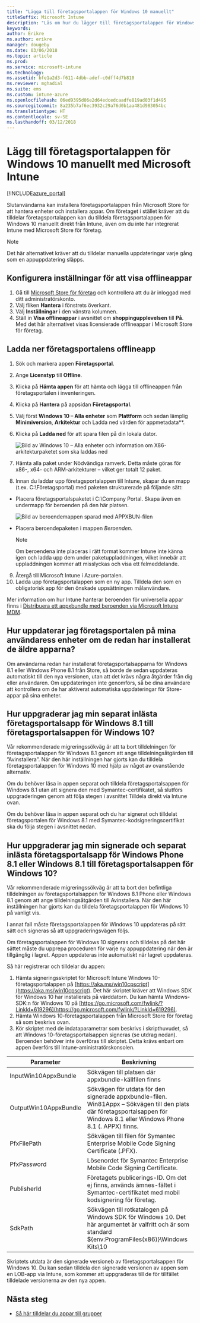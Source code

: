 ```yaml
---
title: "Lägga till företagsportalappen för Windows 10 manuellt"
titleSuffix: Microsoft Intune
description: "Läs om hur du lägger till företagsportalappen för Windows 10 manuellt."
keywords: 
author: Erikre
ms.author: erikre
manager: dougeby
ms.date: 03/06/2018
ms.topic: article
ms.prod: 
ms.service: microsoft-intune
ms.technology: 
ms.assetid: bfe1a2d3-f611-4dbb-adef-c0dff4d7b810
ms.reviewer: mghadial
ms.suite: ems
ms.custom: intune-azure
ms.openlocfilehash: 06ed9395d06e2d64edcedcaadfe819ad03f1d495
ms.sourcegitcommit: 8a235b7af6ec3932c29a76d0b1aa481d983054bc
ms.translationtype: HT
ms.contentlocale: sv-SE
ms.lasthandoff: 03/12/2018
---
```

# <a name="manually-add-the-windows-10-company-portal-app-using-microsoft-intune"></a>Lägg till företagsportalappen för Windows 10 manuellt med Microsoft Intune

[!INCLUDE[azure_portal](./includes/azure_portal.md)]

Slutanvändarna kan installera företagsportalappen från Microsoft Store för att hantera enheter och installera appar. Om företaget i stället kräver att du tilldelar företagsportalappen kan du tilldela företagsportalappen för Windows 10 manuellt direkt från Intune, även om du inte har integrerat Intune med Microsoft Store för företag.

 > [!NOTE]
 > Det här alternativet kräver att du tilldelar manuella uppdateringar varje gång som en appuppdatering släpps.

## <a name="configure-settings-to-show-offline-apps"></a>Konfigurera inställningar för att visa offlineappar
1. Gå till [Microsoft Store för företag](https://www.microsoft.com/business-store) och kontrollera att du är inloggad med ditt administratörskonto.
2. Välj fliken **Hantera** i fönstrets överkant.
3. Välj **Inställningar** i den vänstra kolumnen.
4. Ställ in **Visa offlineappar** i avsnittet om **shoppingupplevelsen** till **På**. Med det här alternativet visas licensierade offlineappar i Microsoft Store för företag.

## <a name="download-the-offline-company-portal-app"></a>Ladda ner företagsportalens offlineapp
1. Sök och markera appen **Företagsportal**.
2. Ange **Licenstyp** till **Offline**.
3. Klicka på **Hämta appen** för att hämta och lägga till offlineappen från företagsportalen i inventeringen.
4. Klicka på **Hantera** på appsidan **Företagsportal**.
5. Välj först **Windows 10 – Alla enheter** som **Plattform** och sedan lämplig **Minimiversion**, **Arkitektur** och Ladda ned värden för appmetadata**. 
6. Klicka på **Ladda ned** för att spara filen på din lokala dator.

    ![Bild av Windows 10 – Alla enheter och information om X86-arkitekturpaketet som ska laddas ned](./media/Win10CP-all-devices.png)

7. Hämta alla paket under Nödvändiga ramverk. Detta måste göras för x86-, x64- och ARM-arkitekturer – vilket ger totalt 12 paket.
8. Innan du laddar upp företagsportalappen till Intune, skapar du en mapp (t.ex. C:&#92;Företagsportal) med paketen strukturerade på följande sätt:
  - Placera företagsportalspaketet i C:\Company Portal. Skapa även en undermapp för beroenden på den här platsen.  

    ![Bild av beroendemappen sparad med APPXBUN-filen](./media/Win10CP-Dependencies-save.png)

  - Placera beroendepaketen i mappen *Beroenden*. 

     > [!NOTE]
     > Om beroendena inte placeras i rätt format kommer Intune inte känna igen och ladda upp dem under paketuppladdningen, vilket innebär att uppladdningen kommer att misslyckas och visa ett felmeddelande.

9. Återgå till Microsoft Intune i Azure-portalen.
10. Ladda upp företagsportalappen som en ny app. Tilldela den som en obligatorisk app för den önskade uppsättningen målanvändare.  

Mer information om hur Intune hanterar beroenden för universella appar finns i [Distribuera ett appxbundle med beroenden via Microsoft Intune MDM](https://blogs.technet.microsoft.com/configmgrdogs/2016/11/30/deploying-an-appxbundle-with-dependencies-via-microsoft-intune-mdm/).  

## <a name="how-do-i-update-the-company-portal-on-my-users-devices-if-they-have-already-installed-the-older-apps-from-the-store"></a>Hur uppdaterar jag företagsportalen på mina användaress enheter om de redan har installerat de äldre apparna?
Om användarna redan har installerat företagsportalsapparna för Windows 8.1 eller Windows Phone 8.1 från Store, så borde de sedan uppdateras automatiskt till den nya versionen, utan att det krävs några åtgärder från dig eller användaren. Om uppdateringen inte genomförs, så be dina användare att kontrollera om de har aktiverat automatiska uppdateringar för Store-appar på sina enheter.   

## <a name="how-do-i-upgrade-my-sideloaded-windows-81-company-portal-app-to-the-windows-10-company-portal-app"></a>Hur uppgraderar jag min separat inlästa företagsportalsapp för Windows 8.1 till företagsportalsappen för Windows 10?
Vår rekommenderade migreringssökväg är att ta bort tilldelningen för företagsportalappen för Windows 8.1 genom att ange tilldelningsåtgärden till ”Avinstallera”. När den här inställningen har gjorts kan du tilldela företagsportalappen för Windows 10 med hjälp av något av ovanstående alternativ.  

Om du behöver läsa in appen separat och tilldela företagsportalsappen för Windows 8.1 utan att signera den med Symantec-certifikatet, så slutförs uppgraderingen genom att följa stegen i avsnittet Tilldela direkt via Intune ovan.

Om du behöver läsa in appen separat och du har signerat och tilldelat företagsportalen för Windows 8.1 med Symantec-kodsigneringscertifikat ska du följa stegen i avsnittet nedan.  

## <a name="how-do-i-upgrade-my-signed-and-sideloaded-windows-phone-81-company-portal-app-or-windows-81-company-portal-app-to-the-windows-10-company-portal-app"></a>Hur uppgraderar jag min signerade och separat inlästa företagsportalsapp för Windows Phone 8.1 eller Windows 8.1 till företagsportalsappen för Windows 10?
Vår rekommenderade migreringssökväg är att ta bort den befintliga tilldelningen av företagsportalsappen för Windows 8.1 Phone eller Windows 8.1 genom att ange tilldelningsåtgärden till Avinstallera. När den här inställningen har gjorts kan du tilldela företagsportalappen för Windows 10 på vanligt vis.  

I annat fall måste företagsportalappen för Windows 10 uppdateras på rätt sätt och signeras så att uppgraderingsvägen följs.  

Om företagsportalappen för Windows 10 signeras och tilldelas på det här sättet måste du upprepa proceduren för varje ny appuppdatering när den är tillgänglig i lagret. Appen uppdateras inte automatiskt när lagret uppdateras.  

Så här registrerar och tilldelar du appen:

1. Hämta signeringsskriptet för Microsoft Intune Windows 10-företagsportalappen på [https://aka.ms/win10cpscript](https://aka.ms/win10cpscript).  Det här skriptet kräver att Windows SDK för Windows 10 har installerats på värddatorn. Du kan hämta Windows-SDK:n för Windows 10 på [https://go.microsoft.com/fwlink/?LinkId=619296](https://go.microsoft.com/fwlink/?LinkId=619296).
2. Hämta Windows 10-företagsportalappen från Microsoft Store för företag så som beskrivs ovan.  
3. Kör skriptet med de indataparametrar som beskrivs i skripthuvudet, så att Windows 10-företagsportalsappen signeras (se utdrag nedan). Beroenden behöver inte överföras till skriptet. Detta krävs enbart om appen överförs till Intune-aministratörskonsolen.

|Parameter | Beskrivning|
| ------------- | ------------- |
|InputWin10AppxBundle |Sökvägen till platsen där appxbundle-källfilen finns |
|OutputWin10AppxBundle |Sökvägen för utdata för den signerade appxbundle-filen.  Win81Appx – Sökvägen till den plats där företagsportalsappen för Windows 8.1 eller Windows Phone 8.1 (. APPX) finns.|
|PfxFilePath |Sökvägen till filen för Symantec Enterprise Mobile Code Signing Certificate (.PFX). |
|PfxPassword| Lösenordet för Symantec Enterprise Mobile Code Signing Certificate. |
|PublisherId |Företagets publicerings-ID. Om det ej finns, används ämnes-fältet i Symantec-certifikatet med mobil kodsignering för företag.|
|SdkPath | Sökvägen till rotkatalogen på Windows SDK för Windows 10. Det här argumentet är valfritt och är som standard ${env:ProgramFiles(x86)}\Windows Kits\10|
Skriptets utdata är den signerade versioneb av företagsportalsappen för Windows 10. Du kan sedan tilldela den signerade versionen av appen som en LOB-app via Intune, som kommer att uppgraderas till de för tillfället tilldelade versionerna av den nya appen.  

## <a name="next-steps"></a>Nästa steg

- [Så här tilldelar du appar till grupper](apps-deploy.md)

